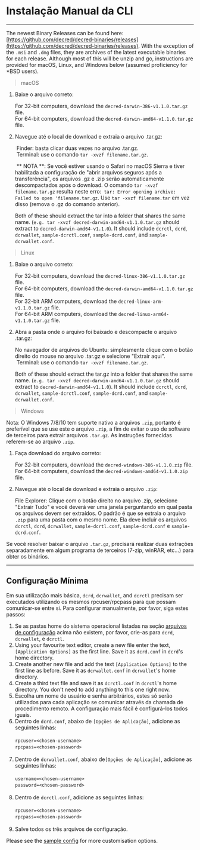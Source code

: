 # Instalação Manual da CLI

---

The newest Binary Releases can be found here: [https://github.com/decred/decred-binaries/releases](https://github.com/decred/decred-binaries/releases). With the exception of the `.msi` and `.dmg` files, they are archives of the latest executable binaries for each release. Although most of this will be unzip and go, instructions are provided for macOS, Linux, and Windows below (assumed proficiency for *BSD users).

> macOS

1. Baixe o arquivo correto:

    For 32-bit computers, download the `decred-darwin-386-v1.1.0.tar.gz` file. <br />
    For 64-bit computers, download the `decred-darwin-amd64-v1.1.0.tar.gz` file.

2. Navegue até o local de download e extraia o arquivo .tar.gz:

    Finder: basta clicar duas vezes no arquivo .tar.gz. <br />
    Terminal: use o comando `tar -xvzf filename.tar.gz`.

    ** NOTA **: Se você estiver usando o Safari no macOS Sierra e tiver habilitada a configuração de "abrir arquivos seguros após a transferência", os arquivos .gz e .zip serão automaticamente descompactados após o download. O comando `tar -xvzf filename.tar.gz` resulta neste erro:` tar: Error opening archive: Failed to open 'filename.tar.gz`. Use `tar -xvzf filename.tar` em vez disso (remova o .gz do comando anterior).
    
    Both of these should extract the tar into a folder that shares the same name. (`e.g. tar -xvzf decred-darwin-amd64-v1.1.0.tar.gz` should extract to `decred-darwin-amd64-v1.1.0`). It should include `dcrctl`, `dcrd`, `dcrwallet`, `sample-dcrctl.conf`, `sample-dcrd.conf`, and `sample-dcrwallet.conf`.


> Linux

1. Baixe o arquivo correto:

    For 32-bit computers, download the `decred-linux-386-v1.1.0.tar.gz` file. <br />
    For 64-bit computers, download the `decred-darwin-amd64-v1.1.0.tar.gz` file. <br />
    For 32-bit ARM computers, download the `decred-linux-arm-v1.1.0.tar.gz` file. <br />
    For 64-bit ARM computers, download the `decred-linux-arm64-v1.1.0.tar.gz` file.

2. Abra a pasta onde o arquivo foi baixado e descompacte o arquivo .tar.gz:

   No navegador de arquivos do Ubuntu: simplesmente clique com o botão direito do mouse no arquivo .tar.gz e selecione "Extrair aqui". <br />
    Terminal: use o comando `tar -xvzf filename.tar.gz`.
    
    Both of these should extract the tar.gz into a folder that shares the same name. (`e.g. tar -xvzf decred-darwin-amd64-v1.1.0.tar.gz` should extract to `decred-darwin-amd64-v1.1.0`). It should include `dcrctl`, `dcrd`, `dcrwallet`, `sample-dcrctl.conf`, `sample-dcrd.conf`, and `sample-dcrwallet.conf`.

> Windows

Nota: O Windows 7/8/10 tem suporte nativo a arquivos `.zip`, portanto é preferível que se use este o arquivo `.zip`, a fim de evitar o uso de software de terceiros para extrair arquivos `.tar.gz`. As instruções fornecidas referem-se ao arquivo `.zip`.

1. Faça download do arquivo correto:

    For 32-bit computers, download the `decred-windows-386-v1.1.0.zip` file. <br />
    For 64-bit computers, download the `decred-windows-amd64-v1.1.0.zip` file.

2. Navegue até o local de download e extraia o arquivo `.zip`:

    File Explorer: Clique com o botão direito no arquivo .zip, selecione "Extrair Tudo" e você deverá ver uma janela perguntando em qual pasta os arquivos devem ser extraídos. O padrão é que se extraia o arquivo `.zip` para uma pasta com o mesmo nome. Ela deve incluir os arquivos `dcrctl`, `dcrd`, `dcrwallet`, `sample-dcrtl.conf`, `sample-dcrd.conf` e `sample-dcrd.conf`.

Se você resolver baixar o arquivo `.tar.gz`, precisará realizar duas extrações separadamente em algum programa de terceiros (7-zip, winRAR, etc...) para obter os binários.

---

## Configuração Mínima

Em sua utilização mais básica, `dcrd`, `dcrwallet`, and `dcrctl` precisam ser executados utilizando os mesmos rpcuser/rpcpass para que possam comunicar-se entre si. Para configurar manualmente, por favor, siga estes passos:

1. Se as pastas home do sistema operacional listadas na seção [arquivos de configuração](#configuration-file-locations) acima não existem, por favor, crie-as para `dcrd`, `dcrwallet`, e `dcrctl`.
2. Using your favourite text editor, create a new file enter the text, `[Application Options]` as the first line. Save it as `dcrd.conf` in `dcrd`'s home directory.
3. Create another new file and add the text `[Application Options]` to the first line as before. Save it as `dcrwallet.conf` in `dcrwallet`'s home directory.
4. Create a third text file and save it as `dcrctl.conf` in `dcrctl`'s home directory. You don't need to add anything to this one right now.
5. Escolha um nome de usuário e senha arbitrários, estes só serão utilizados para cada aplicação se comunicar através da chamada de procedimento remoto. A configuração mais fácil é configurá-los todos iguais.
6. Dentro de `dcrd.conf`, abaixo de  `[Opções de Aplicação]`, adicione as seguintes linhas:<br /><br />
        `rpcuser=<chosen-username>`<br />
        `rpcpass=<chosen-password>`<br /><br />
7. Dentro de `dcrwallet.conf`, abaixo de` [Opções de Aplicação] `, adicione as seguintes linhas:<br /><br />
        `username=<chosen-username>`<br />
        `password=<chosen-password>`<br /><br />
8. Dentro de `dcrctl.conf`, adicione as seguintes linhas:<br /><br />
`rpcuser=<chosen-username>`<br />
`rpcpass=<chosen-password>`<br /><br />
9. Salve todos os três arquivos de configuração.

Please see the [sample config](https://github.com/decred/dcrd/blob/master/sampleconfig/sampleconfig.go#L8-L352) for more customisation options.